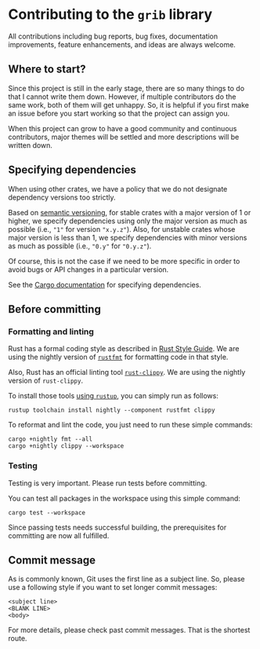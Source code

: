 # Contributing to the `grib` library

All contributions including bug reports, bug fixes, documentation improvements, feature enhancements, and ideas are always welcome.

## Where to start?

Since this project is still in the early stage, there are so many things to do that I cannot write them down.  However, if multiple contributors do the same work, both of them will get unhappy.  So, it is helpful if you first make an issue before you start working so that the project can assign you.

When this project can grow to have a good community and continuous contributors, major themes will be settled and more descriptions will be written down.

## Specifying dependencies

When using other crates, we have a policy that we do not designate dependency versions too strictly.

Based on [semantic versioning](https://semver.org/), for stable crates with a major version of 1 or higher, we specify dependencies using only the major version as much as possible (i.e., `"1"` for version `"x.y.z"`). Also, for unstable crates whose major version is less than 1, we specify dependencies with minor versions as much as possible (i.e., `"0.y"` for `"0.y.z"`).

Of course, this is not the case if we need to be more specific in order to avoid bugs or API changes in a particular version.

See the [Cargo documentation](https://doc.rust-lang.org/cargo/reference/specifying-dependencies.html) for specifying dependencies.

## Before committing

### Formatting and linting

Rust has a formal coding style as described in [Rust Style Guide](https://github.com/rust-dev-tools/fmt-rfcs/blob/master/guide/guide.md). We are using the nightly version of [`rustfmt`](https://github.com/rust-lang/rustfmt) for formatting code in that style.

Also, Rust has an official linting tool [`rust-clippy`](https://github.com/rust-lang/rust-clippy). We are using the nightly version of `rust-clippy`.

To install those tools [using `rustup`](https://rust-lang.github.io/rustup/concepts/components.html), you can simply run as follows:

```
rustup toolchain install nightly --component rustfmt clippy
```

To reformat and lint the code, you just need to run these simple commands:

```
cargo +nightly fmt --all
cargo +nightly clippy --workspace
```

### Testing

Testing is very important. Please run tests before committing.

You can test all packages in the workspace using this simple command:

```
cargo test --workspace
```

Since passing tests needs successful building, the prerequisites for committing are now all fulfilled.

## Commit message

As is commonly known, Git uses the first line as a subject line.  So, please use a following style if you want to set longer commit messages:

```
<subject line>
<BLANK LINE>
<body>
```

For more details, please check past commit messages.  That is the shortest route.
